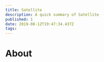 ```yaml
---
title: Satellite
description: A quick summary of Satellite
published: 1
date: 2019-08-12T19:47:34.437Z
tags: 
---
```


# About